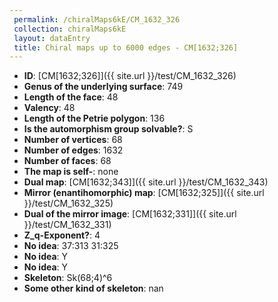 ```yaml
--- 
 permalink: /chiralMaps6kE/CM_1632_326 
 collection: chiralMaps6kE
 layout: dataEntry
 title: Chiral maps up to 6000 edges - CM[1632;326]
---
```


- **ID**: [CM[1632;326]]({{ site.url }}/test/CM_1632_326)
- **Genus of the underlying surface**: 749
- **Length of the face**: 48
- **Valency**: 48
- **Length of the Petrie polygon**: 136
- **Is the automorphism group solvable?**: S
- **Number of vertices**: 68
- **Number of edges**: 1632
- **Number of faces**: 68
- **The map is self-**: none
- **Dual map**: [CM[1632;343]]({{ site.url }}/test/CM_1632_343)
- **Mirror (enantihomorphic) map**: [CM[1632;325]]({{ site.url }}/test/CM_1632_325)
- **Dual of the mirror image**: [CM[1632;331]]({{ site.url }}/test/CM_1632_331)
- **Z_q-Exponent?**: 4
- **No idea**:  37:313 31:325
- **No idea**: Y
- **No idea**: Y
- **Skeleton**: Sk(68;4)^6
- **Some other kind of skeleton**: nan
